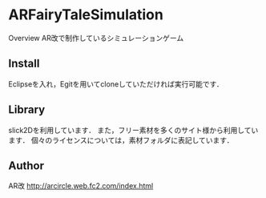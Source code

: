 ARFairyTaleSimulation
====

Overview
AR改で制作しているシミュレーションゲーム

## Install
Eclipseを入れ，Egitを用いてcloneしていただければ実行可能です．

## Library
slick2Dを利用しています．
また，フリー素材を多くのサイト様から利用しています．
個々のライセンスについては，素材フォルダに表記しています．

## Author
AR改
http://arcircle.web.fc2.com/index.html
